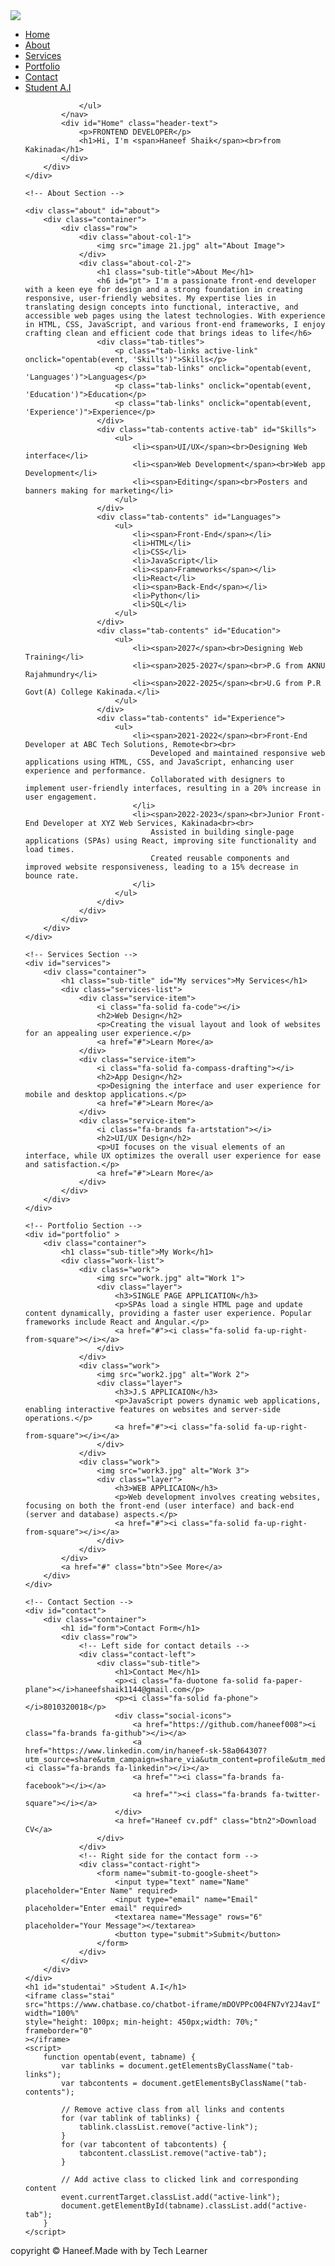 <!DOCTYPE html>
<html lang="en">
<head>
    <meta charset="UTF-8">
    <meta name="viewport" content="width=device-width, initial-scale=1.0">
    <title>My Portfolio</title>
    <link rel="stylesheet" href="style.css">
    <script src="https://kit.fontawesome.com/23330d1986.js" crossorigin="anonymous"></script>
</head>
<body>
    <div id="header"> 
        <div class="container">
            <nav>
               <img src="LOGO.png" class="logo">
                <ul>
                    <li><a href="#Home">Home</a></li>
                    <li><a href="#about">About</a></li>
                    <li><a href="#services">Services</a></li>
                    <li><a href="#portfolio">Portfolio</a></li>
                    <li><a href="#contact">Contact</a></li>
                    <li><a href="#studentai">Student A.I</a></li>
                    
                </ul>
            </nav>
            <div id="Home" class="header-text">
                <p>FRONTEND DEVELOPER</p>
                <h1>Hi, I'm <span>Haneef Shaik</span><br>from Kakinada</h1>
            </div>
        </div>
    </div>
    
    <!-- About Section -->
   
    <div class="about" id="about">
        <div class="container">
            <div class="row">
                <div class="about-col-1"> 
                    <img src="image 21.jpg" alt="About Image">
                </div>
                <div class="about-col-2">
                    <h1 class="sub-title">About Me</h1>
                    <h6 id="pt"> I'm a passionate front-end developer with a keen eye for design and a strong foundation in creating responsive, user-friendly websites. My expertise lies in translating design concepts into functional, interactive, and accessible web pages using the latest technologies. With experience in HTML, CSS, JavaScript, and various front-end frameworks, I enjoy crafting clean and efficient code that brings ideas to life</h6>
                    <div class="tab-titles">
                        <p class="tab-links active-link" onclick="opentab(event, 'Skills')">Skills</p>
                        <p class="tab-links" onclick="opentab(event, 'Languages')">Languages</p>
                        <p class="tab-links" onclick="opentab(event, 'Education')">Education</p>
                        <p class="tab-links" onclick="opentab(event, 'Experience')">Experience</p>
                    </div>
                    <div class="tab-contents active-tab" id="Skills">
                        <ul>
                            <li><span>UI/UX</span><br>Designing Web interface</li>
                            <li><span>Web Development</span><br>Web app Development</li>
                            <li><span>Editing</span><br>Posters and banners making for marketing</li>
                        </ul>
                    </div>
                    <div class="tab-contents" id="Languages">
                        <ul>
                            <li><span>Front-End</span></li>
                            <li>HTML</li>
                            <li>CSS</li>
                            <li>JavaScript</li>
                            <li><span>Frameworks</span></li>
                            <li>React</li>
                            <li><span>Back-End</span></li>
                            <li>Python</li>
                            <li>SQL</li>
                        </ul>
                    </div>
                    <div class="tab-contents" id="Education">
                        <ul>
                            <li><span>2027</span><br>Designing Web Training</li>
                            <li><span>2025-2027</span><br>P.G from AKNU Rajahmundry</li>
                            <li><span>2022-2025</span><br>U.G from P.R Govt(A) College Kakinada.</li>
                        </ul>
                    </div> 
                    <div class="tab-contents" id="Experience">
                        <ul>
                            <li><span>2021-2022</span><br>Front-End Developer at ABC Tech Solutions, Remote<br><br>
                                Developed and maintained responsive web applications using HTML, CSS, and JavaScript, enhancing user experience and performance.
                                Collaborated with designers to implement user-friendly interfaces, resulting in a 20% increase in user engagement.
                            </li>
                            <li><span>2022-2023</span><br>Junior Front-End Developer at XYZ Web Services, Kakinada<br><br>
                                Assisted in building single-page applications (SPAs) using React, improving site functionality and load times.
                                Created reusable components and improved website responsiveness, leading to a 15% decrease in bounce rate.
                            </li>
                        </ul>
                    </div>
                </div>  
            </div>
        </div>
    </div>
    
    <!-- Services Section -->
    <div id="services">
        <div class="container">
            <h1 class="sub-title" id="My services">My Services</h1>
            <div class="services-list">
                <div class="service-item"> 
                    <i class="fa-solid fa-code"></i>
                    <h2>Web Design</h2>
                    <p>Creating the visual layout and look of websites for an appealing user experience.</p>
                    <a href="#">Learn More</a>
                </div>
                <div class="service-item">
                    <i class="fa-solid fa-compass-drafting"></i>
                    <h2>App Design</h2>
                    <p>Designing the interface and user experience for mobile and desktop applications.</p>
                    <a href="#">Learn More</a>
                </div>
                <div class="service-item">
                    <i class="fa-brands fa-artstation"></i>
                    <h2>UI/UX Design</h2>
                    <p>UI focuses on the visual elements of an interface, while UX optimizes the overall user experience for ease and satisfaction.</p>
                    <a href="#">Learn More</a>
                </div>
            </div>
        </div>
    </div>
    
    <!-- Portfolio Section -->
    <div id="portfolio" >
        <div class="container">
            <h1 class="sub-title">My Work</h1>
            <div class="work-list">
                <div class="work">
                    <img src="work.jpg" alt="Work 1">
                    <div class="layer">
                        <h3>SINGLE PAGE APPLICATION</h3>
                        <p>SPAs load a single HTML page and update content dynamically, providing a faster user experience. Popular frameworks include React and Angular.</p>
                        <a href="#"><i class="fa-solid fa-up-right-from-square"></i></a>  
                    </div>
                </div>
                <div class="work">
                    <img src="work2.jpg" alt="Work 2">
                    <div class="layer">
                        <h3>J.S APPLICAION</h3>
                        <p>JavaScript powers dynamic web applications, enabling interactive features on websites and server-side operations.</p>
                        <a href="#"><i class="fa-solid fa-up-right-from-square"></i></a>  
                    </div>
                </div>
                <div class="work">
                    <img src="work3.jpg" alt="Work 3">
                    <div class="layer">
                        <h3>WEB APPLICAION</h3>
                        <p>Web development involves creating websites, focusing on both the front-end (user interface) and back-end (server and database) aspects.</p>
                        <a href="#"><i class="fa-solid fa-up-right-from-square"></i></a>  
                    </div>
                </div>
            </div>
            <a href="#" class="btn">See More</a>
        </div>
    </div>
    
    <!-- Contact Section -->
    <div id="contact">
        <div class="container">
            <h1 id="form">Contact Form</h1>
            <div class="row">
                <!-- Left side for contact details -->
                <div class="contact-left">
                    <div class="sub-title">
                        <h1>Contact Me</h1> 
                        <p><i class="fa-duotone fa-solid fa-paper-plane"></i>haneefshaik1144@gmail.com</p>
                        <p><i class="fa-solid fa-phone"></i>8010320018</p>
                        <div class="social-icons">
                            <a href="https://github.com/haneef008"><i class="fa-brands fa-github"></i></a>
                            <a href="https://www.linkedin.com/in/haneef-sk-58a064307?utm_source=share&utm_campaign=share_via&utm_content=profile&utm_medium=android_app"><i class="fa-brands fa-linkedin"></i></a>
                            <a href=""><i class="fa-brands fa-facebook"></i></a>
                            <a href=""><i class="fa-brands fa-twitter-square"></i></a>
                        </div>
                        <a href="Haneef cv.pdf" class="btn2">Download CV</a>
                    </div>
                </div>
                <!-- Right side for the contact form -->
                <div class="contact-right">
                    <form name="submit-to-google-sheet">
                        <input type="text" name="Name" placeholder="Enter Name" required>
                        <input type="email" name="Email" placeholder="Enter email" required>
                        <textarea name="Message" rows="6" placeholder="Your Message"></textarea>
                        <button type="submit">Submit</button>
                    </form>
                </div>
            </div>
        </div>
    </div>
    <h1 id="studentai" >Student A.I</h1>
    <iframe class="stai"
    src="https://www.chatbase.co/chatbot-iframe/mDOVPPcO04FN7vY2J4avI"
    width="100%"
    style="height: 100px; min-height: 450px;width: 70%;"
    frameborder="0"
    ></iframe>
    <script>
        function opentab(event, tabname) {
            var tablinks = document.getElementsByClassName("tab-links");
            var tabcontents = document.getElementsByClassName("tab-contents");
            
            // Remove active class from all links and contents
            for (var tablink of tablinks) {
                tablink.classList.remove("active-link");
            }
            for (var tabcontent of tabcontents) {
                tabcontent.classList.remove("active-tab");
            }
            
            // Add active class to clicked link and corresponding content
            event.currentTarget.classList.add("active-link");
            document.getElementById(tabname).classList.add("active-tab");
        }
    </script>
  <script>
    const scriptURL = 'https://script.google.com/macros/s/AKfycbwrzsMH2Ioym5FO8YpSAmOk5Wpf8uCYezQZDYQiIwRVLCSJftyq81lFUkTbzaAJuwnL/exec'
    const form = document.forms['submit-to-google-sheet']
  
    form.addEventListener('submit', e => {
        e.preventDefault()
        fetch(scriptURL, { method: 'POST', body: new FormData(form)})
            .then(response => {
                console.log('Success!', response)
                form.reset(); // This line will clear the form fields after submission
            })
            .catch(error => console.error('Error!', error.message))
    })
</script>
</div>
<div class="copyright">
    <p>copyright © Haneef.Made with <i class="fa-sharp-duotone fa-solid fa-heart"></i> by Tech Learner</p>
   </div>
   <script>
    // Menu Close Functionality
    document.getElementById('close-btn').addEventListener('click', function() {
        document.getElementById('menu').style.display = 'none';
    });

    // Menu Toggle Functionality for smaller screens
    document.getElementById('menu-btn').addEventListener('click', function() {
        const menu = document.getElementById('menu');
        if (menu.style.display === 'none' || menu.style.display === '') {
            menu.style.display = 'block';
        } else {
            menu.style.display = 'none';
        }
    });
</script>
<!--student ai-
<script>
    window.embeddedChatbotConfig = {
    chatbotId: "TQ_VVLFvm9ZGBUkf86tiL",
    domain: "www.chatbase.co"
    }
    </script>
    <script
    src="https://www.chatbase.co/embed.min.js"
    chatbotId="TQ_VVLFvm9ZGBUkf86tiL"
    domain="www.chatbase.co"
    defer>
    </script>
-->
</body>
</html>
